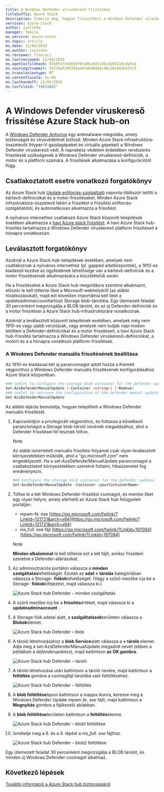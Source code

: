 ```yaml
---
title: A Windows Defender víruskereső frissítése
titleSuffix: Azure Stack
description: Ismerje meg, hogyan frissítheti a Windows Defender víruskeresőt Azure Stack
services: azure-stack
author: justinha
manager: femila
ms.service: azure-stack
ms.topic: article
ms.date: 12/04/2019
ms.author: justinha
ms.reviewer: fiseraci
ms.lastreviewed: 12/04/2019
ms.openlocfilehash: 97a9fe73eb83df07a9b24dc130c8295218cda7ad
ms.sourcegitcommit: 53f7daf295783a30feb284d4c48c30c6936557c5
ms.translationtype: MT
ms.contentlocale: hu-HU
ms.lasthandoff: 12/05/2019
ms.locfileid: "74831032"
---
```

# <a name="update-windows-defender-antivirus-on-azure-stack-hub"></a>A Windows Defender víruskereső frissítése Azure Stack hub-on

A [Windows Defender Antivirus](https://docs.microsoft.com/windows/security/threat-protection/windows-defender-antivirus/windows-defender-antivirus-in-windows-10) egy antimalware-megoldás, amely biztonságot és vírusvédelmet biztosít. Minden Azure Stack infrastruktúra-összetevőt (Hyper-V-gazdagépeket és virtuális gépeket) a Windows Defender víruskereső védi. A naprakész védelem érdekében rendszeres frissítések szükségesek a Windows Defender víruskereső-definíciók, a motor és a platform számára. A frissítések alkalmazása a konfigurációtól függ.

## <a name="connected-scenario"></a>Csatlakoztatott esetre vonatkozó forgatókönyv

Az Azure Stack hub [Update erőforrás-szolgáltató](azure-stack-updates.md#the-update-resource-provider) naponta többször letölti a kártevő-definíciókat és a motor-frissítéseket. Minden Azure Stack infrastruktúra-összetevő lekéri a frissítést a frissítési erőforrás-szolgáltatótól, és automatikusan alkalmazza a frissítést.

A nyilvános internethez csatlakozó Azure Stack központi telepítések esetében alkalmazza a [havi Azure stack frissítést](azure-stack-apply-updates.md). A havi Azure Stack hub-frissítés tartalmazza a Windows Defender víruskereső platform frissítéseit a hónapra vonatkozóan.

## <a name="disconnected-scenario"></a>Leválasztott forgatókönyv

Azoknál a Azure Stack hub-telepítések esetében, amelyek nem csatlakoznak a nyilvános internethez (pl. gapped adatközpontok), a 1910-es kiadástól kezdve az ügyfeleknek lehetősége van a kártevő-definíciók és a motor frissítéseinek alkalmazására a közzétételük során. 

Ha a frissítéseket a Azure Stack hub-megoldásra szeretné alkalmazni, először le kell töltenie őket a Microsoft webhelyéről (az alábbi hivatkozásokat), majd ezt követően importálnia kell őket a *updateadminaccount*tartozó Storage blob-tárolóba. Egy ütemezett feladat 30 percenként megvizsgálja a BLOB tárolót, és az új Defender-definíciók és a motor frissítései a Azure Stack hub-infrastruktúrára vonatkoznak. 

Azoknál a leválasztott központi telepítések esetében, amelyek még nem 1910-es vagy újabb verziójúak, vagy amelyek nem tudják napi módon letölteni a Defender-definíciókat és a motor frissítéseit, a havi Azure Stack hub-frissítés tartalmazza a Windows Defender víruskereső-definíciókat, a motort és a a hónapra vonatkozó platform-frissítések. 


### <a name="set-up-windows-defender-for-manual-updates"></a>A Windows Defender manuális frissítésének beállítása 

Az 1910-es kiadással két új parancsmagot adott hozzá a Kiemelt végponthoz a Windows Defender manuális frissítésének konfigurálásához Azure Stack központban. 

```powershell 
### cmdlet to configure the storage blob container for the Defender updates 
Set-AzsDefenderManualUpdate [-Container <string>] [-Remove]  
### cmdlet to retrieve the configuration of the Defender manual update settings 
Get-AzsDefenderManualUpdate  
``` 

Az alábbi eljárás bemutatja, hogyan telepítheti a Windows Defender manuális frissítését. 

1. Kapcsolódjon a privilegizált végponthoz, és futtassa a következő parancsmagot a Storage blob-tároló nevének megadásához, ahol a Defender frissítései fel lesznek töltve. 

   > [!NOTE] 
   > Az alább ismertetett manuális frissítési folyamat csak olyan leválasztott környezetekben működik, ahol a "go.microsoft.com" nem engedélyezett. Ha a set-AzsDefenderManualUpdate parancsmagot a csatlakoztatott környezetekben szeretné futtatni, hibaüzenetet fog eredményezni. 

   ```powershell 
   ### Configure the storage blob container for the Defender updates 
   Set-AzsDefenderManualUpdate -Container <yourContainerName>
   ``` 

2. Töltse le a két Windows Defender-frissítési csomagot, és mentse őket egy olyan helyre, amely elérhető az Azure Stack hub felügyeleti portálján.  

   * mpam-fe. exe [https://go.microsoft.com/fwlink/?LinkId=121721&arch=x64](https://go.microsoft.com/fwlink/?LinkId=121721&arch=x64) 
   * nis_full. exe fájl [https://go.microsoft.com/fwlink/?LinkId=197094](https://go.microsoft.com/fwlink/?LinkId=197094) 

   > [!NOTE] 
   > **Minden alkalommal** le kell töltenie ezt a két fájlt, amikor frissíteni szeretné a Defender-aláírásokat. 

3. Az adminisztrációs portálon válassza a **minden szolgáltatás**lehetőséget. Ezután az **adat + tárolás** kategóriában válassza a Storage- **fiókok**lehetőséget. (Vagy a szűrő mezőbe írja be a Storage- **fiókok**kifejezést, majd válassza ki.) 

   ![Azure Stack hub Defender – minden szolgáltatás](./media/azure-stack-security-av/image1.png)  

4. A szűrő mezőbe írja be a **frissítés**értéket, majd válassza ki a **updateadminaccount** . 

5. A Storage-fiók adatai alatt, a **szolgáltatások**területen válassza a **Blobok**elemet. 

   ![Azure Stack hub Defender – blob](./media/azure-stack-security-av/image2.png) 

6. A tároló létrehozásához a **blob Service**alatt válassza a **+ tároló** elemet. Adja meg a set-AzsDefenderManualUpdate megadott nevet (ebben a példában a *defenderupdates*), majd kattintson **az OK gombra**. 

   ![Azure Stack hub Defender – tároló](./media/azure-stack-security-av/image3.png) 

7. A tároló létrehozása után kattintson a tároló nevére, majd kattintson a **feltöltés** gombra a csomagfájl tárolóba való feltöltéséhez. 

   ![Azure Stack hub Defender – feltöltés](./media/azure-stack-security-av/image4.png) 

8. A **blob feltöltése**lapon kattintson a mappa ikonra, keresse meg a Windows Defender Update *mpam-fe. exe* fájlt, majd kattintson a **Megnyitás** gombra a fájlkezelő ablakban. 

9. A **blob feltöltése**területen kattintson a **feltöltés**elemre. 

   ![Azure Stack hub Defender – blob1 feltöltése](./media/azure-stack-security-av/image5.png) 

1. Ismételje meg a 8. és a 9. lépést a *nis_full. exe* fájlhoz. 

   ![Azure Stack hub Defender – blob2 feltöltése](./media/azure-stack-security-av/image6.png)

Egy ütemezett feladat 30 percenként megvizsgálja a BLOB tárolót, és minden új Windows Defender-csomagot alkalmaz.  

## <a name="next-steps"></a>Következő lépések

[További információ a Azure Stack hub biztonságáról](azure-stack-security-foundations.md)
